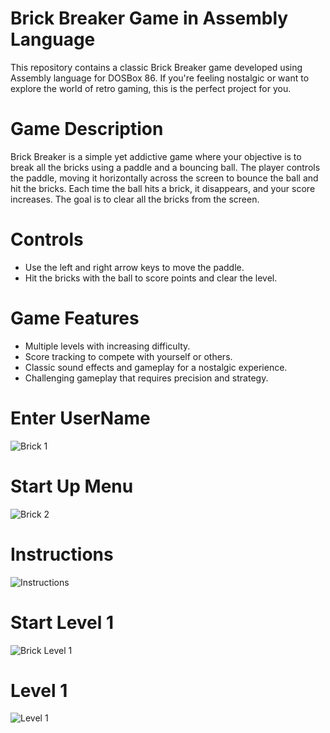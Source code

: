 # Brick Breaker Game in Assembly Language
This repository contains a classic Brick Breaker game developed using Assembly language for DOSBox 86. If you're feeling nostalgic or want to explore the world of retro gaming, this is the perfect project for you.

# Game Description
Brick Breaker is a simple yet addictive game where your objective is to break all the bricks using a paddle and a bouncing ball. The player controls the paddle, moving it horizontally across the screen to bounce the ball and hit the bricks. Each time the ball hits a brick, it disappears, and your score increases. The goal is to clear all the bricks from the screen.

# Controls
- Use the left and right arrow keys to move the paddle.
- Hit the bricks with the ball to score points and clear the level.

# Game Features
- Multiple levels with increasing difficulty.
- Score tracking to compete with yourself or others.
- Classic sound effects and gameplay for a nostalgic experience.
- Challenging gameplay that requires precision and strategy.

  

# Enter UserName


![Brick 1](https://github.com/IbrahimRao/Brick-Breaker/assets/66884608/81727d31-0f66-4710-b8ff-9a3c56bc03ce)



# Start Up Menu


![Brick 2](https://github.com/IbrahimRao/Brick-Breaker/assets/66884608/f628d6c5-44cb-4d44-9f5c-4d5a86851ca9)



# Instructions


![Instructions](https://github.com/IbrahimRao/Brick-Breaker/assets/66884608/3bb3b050-4b62-4e51-bbe8-cc5f4178c1d5)



# Start Level 1


![Brick Level 1](https://github.com/IbrahimRao/Brick-Breaker/assets/66884608/ad2645c1-da6e-443d-879b-b7fe07ceb8d2)

# Level 1

![Level 1](https://github.com/IbrahimRao/Brick-Breaker/assets/66884608/a4c018c6-e326-49f9-9a99-d94a4bc8803e)


